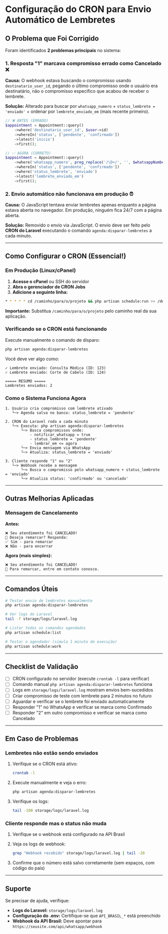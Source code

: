 # Configuração do CRON para Envio Automático de Lembretes

## O Problema que Foi Corrigido

Foram identificados **2 problemas principais** no sistema:

### 1. Resposta "1" marcava compromisso errado como Cancelado ❌

**Causa:** O webhook estava buscando o compromisso usando `destinatario_user_id`, pegando o último compromisso onde o usuário era destinatário, não o compromisso específico que acabou de receber o lembrete.

**Solução:** Alterado para buscar por `whatsapp_numero` + `status_lembrete = 'enviado'` + ordenar por `lembrete_enviado_em` (mais recente primeiro).

```php
// ❌ ANTES (ERRADO)
$appointment = Appointment::query()
    ->where('destinatario_user_id', $user->id)
    ->whereIn('status', ['pendente', 'confirmado'])
    ->latest('inicio')
    ->first();

// ✅ AGORA (CORRETO)
$appointment = Appointment::query()
    ->where('whatsapp_numero', preg_replace('/\D+/', '', $whatsappNumber))
    ->whereIn('status', ['pendente', 'confirmado'])
    ->where('status_lembrete', 'enviado')
    ->latest('lembrete_enviado_em')
    ->first();
```

### 2. Envio automático não funcionava em produção ⏰

**Causa:** O JavaScript tentava enviar lembretes apenas enquanto a página estava aberta no navegador. Em produção, ninguém fica 24/7 com a página aberta.

**Solução:** Removido o envio via JavaScript. O envio deve ser feito pelo **CRON do Laravel** executando o comando `agenda:disparar-lembretes` a cada minuto.

---

## Como Configurar o CRON (Essencial!)

### Em Produção (Linux/cPanel)

1. **Acesse o cPanel** ou SSH do servidor
2. **Abra o gerenciador de CRON Jobs**
3. **Adicione a seguinte linha:**

```bash
* * * * * cd /caminho/para/o/projeto && php artisan schedule:run >> /dev/null 2>&1
```

**Importante:** Substitua `/caminho/para/o/projeto` pelo caminho real da sua aplicação.

### Verificando se o CRON está funcionando

Execute manualmente o comando de disparo:

```bash
php artisan agenda:disparar-lembretes
```

Você deve ver algo como:

```
✓ Lembrete enviado: Consulta Médica (ID: 123)
✓ Lembrete enviado: Corte de Cabelo (ID: 124)

===== RESUMO =====
Lembretes enviados: 2
```

### Como o Sistema Funciona Agora

```
1. Usuário cria compromisso com lembrete ativado
   └─> Agenda salva no banco: status_lembrete = 'pendente'

2. CRON do Laravel roda a cada minuto
   └─> Executa: php artisan agenda:disparar-lembretes
       └─> Busca compromissos onde:
           - notificar_whatsapp = true
           - status_lembrete = 'pendente'
           - lembrar_em <= agora
       └─> Envia mensagem via WhatsApp
       └─> Atualiza: status_lembrete = 'enviado'

3. Cliente responde "1" ou "2"
   └─> Webhook recebe a mensagem
       └─> Busca o compromisso pelo whatsapp_numero + status_lembrete = 'enviado'
       └─> Atualiza status: 'confirmado' ou 'cancelado'
```

---

## Outras Melhorias Aplicadas

### Mensagem de Cancelamento

**Antes:**
```
❌ Seu atendimento foi CANCELADO!
💬 Deseja remarcar? Responda:
✅ Sim - para remarcar
❌ Não - para encerrar
```

**Agora (mais simples):**
```
❌ Seu atendimento foi CANCELADO!
💬 Para remarcar, entre em contato conosco.
```

---

## Comandos Úteis

```bash
# Testar envio de lembretes manualmente
php artisan agenda:disparar-lembretes

# Ver logs do Laravel
tail -f storage/logs/laravel.log

# Listar todos os comandos agendados
php artisan schedule:list

# Testar o agendador (simula 1 minuto de execução)
php artisan schedule:work
```

---

## Checklist de Validação

- [ ] CRON configurado no servidor (execute `crontab -l` para verificar)
- [ ] Comando manual `php artisan agenda:disparar-lembretes` funciona
- [ ] Logs em `storage/logs/laravel.log` mostram envios bem-sucedidos
- [ ] Criar compromisso de teste com lembrete para 2 minutos no futuro
- [ ] Aguardar e verificar se o lembrete foi enviado automaticamente
- [ ] Responder "1" no WhatsApp e verificar se marca como Confirmado
- [ ] Responder "2" em outro compromisso e verificar se marca como Cancelado

---

## Em Caso de Problemas

### Lembretes não estão sendo enviados

1. Verifique se o CRON está ativo:
   ```bash
   crontab -l
   ```

2. Execute manualmente e veja o erro:
   ```bash
   php artisan agenda:disparar-lembretes
   ```

3. Verifique os logs:
   ```bash
   tail -100 storage/logs/laravel.log
   ```

### Cliente responde mas o status não muda

1. Verifique se o webhook está configurado na API Brasil
2. Veja os logs de webhook:
   ```bash
   grep "Webhook recebido" storage/logs/laravel.log | tail -20
   ```

3. Confirme que o número está salvo corretamente (sem espaços, com código do país)

---

## Suporte

Se precisar de ajuda, verifique:

- **Logs do Laravel:** `storage/logs/laravel.log`
- **Configuração do .env:** Certifique-se que `API_BRASIL_*` está preenchido
- **Webhook da API Brasil:** Deve apontar para `https://seusite.com/api/whatsapp/webhook`
